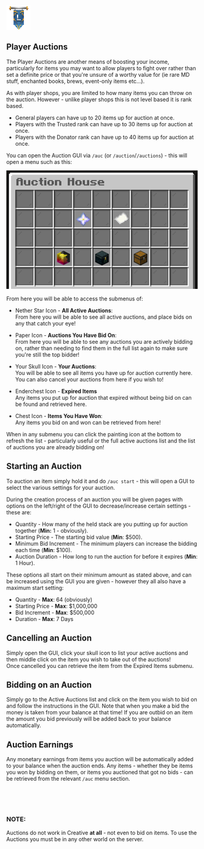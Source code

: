 ![ribbon](images/L-ribbon.png) 

## Player Auctions

The Player Auctions are another means of boosting your income, particularly for items you may want to allow players to fight over rather than set a definite price or that you're unsure of a worthy value for (ie rare MD stuff, enchanted books, brews, event-only items etc...).

As with player shops, you are limited to how many items you can throw on the auction. However - unlike player shops this is not level based it is rank based.<br>
- General players can have up to 20 items up for auction at once.
- Players with the Trusted rank can have up to 30 items up for auction at once.
- Players with the Donator rank can have up to 40 items up for auction at once.

You can open the Auction GUI via `/auc` (or `/auction`/`/auctions`) - this will open a menu such as this:

![auctionmain](images/auctionmain.png)

From here you will be able to access the submenus of:<br>
- Nether Star Icon - **All Active Auctions**:<br>
From here you will be able to see all active auctions, and place bids on any that catch your eye!

- Paper Icon - **Auctions You Have Bid On**:<br>
From here you will be able to see any auctions you are actively bidding on, rather than needing to find them in the full list again to make sure you're still the top bidder!

- Your Skull Icon - **Your Auctions**:<br>
You will be able to see all items you have up for auction currently here. You can also cancel your auctions from here if you wish to!

- Enderchest Icon - **Expired Items**<br>
Any items you put up for auction that expired without being bid on can be found and retrieved here.

- Chest Icon - **Items You Have Won**:<br>
Any items you bid on and won can be retrieved from here!

When in any submenu you can click the painting icon at the bottom to refresh the list - particularly useful or the full active auctions list and the list of auctions you are already bidding on!

## Starting an Auction

To auction an item simply hold it and do `/auc start` - this will open a GUI to select the various settings for your auction.

During the creation process of an auction you will be given pages with options on the left/right of the GUI to decrease/increase certain settings - these are:
- Quantity - How many of the held stack are you putting up for auction together (**Min:** 1 - obviously).
- Starting Price - The starting bid value (**Min**: $500).
- Minimum Bid Increment - The minimum players can increase the bidding each time (**Min**: $100).
- Auction Duration - How long to run the auction for before it expires (**Min**: 1 Hour).

These options all start on their minimum amount as stated above, and can be increased using the GUI you are given - however they all also have a maximum start setting:
- Quantity - **Max**: 64 (obviously)
- Starting Price - **Max**: $1,000,000
- Bid Increment - **Max**: $500,000
- Duration - **Max**: 7 Days

## Cancelling an Auction

Simply open the GUI, click your skull icon to list your active auctions and then middle click on the item you wish to take out of the auctions!<br>
Once cancelled you can retrieve the item from the Expired Items submenu.

## Bidding on an Auction

Simply go to the Active Auctions list and click on the item you wish to bid on and follow the instructions in the GUI. Note that when you make a bid the money is taken from your balance at that time!
If you are outbid on an item the amount you bid previously will be added back to your balance automatically.

## Auction Earnings

Any monetary earnings from items you auction will be automatically added to your balance when the auction ends.
Any items - whether they be items you won by bidding on them, or items you auctioned that got no bids - can be retrieved from the relevant `/auc` menu section.

<br>
<br>
<br>

### **NOTE**:
Auctions do not work in Creative **at all** - not even to bid on items. To use the Auctions you must be in any other world on the server.
